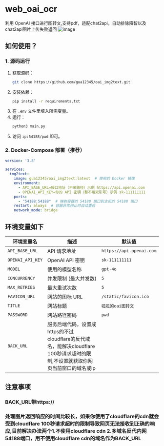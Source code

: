 # web_oai_ocr
利用 OpenAI 接口进行图转文,支持pdf，适配chat2api，自动排除降智以及chat2api图片上传失败返回
![image](https://github.com/user-attachments/assets/54e85ac9-7695-482b-acff-9bcd66b11ef0)


## 如何使用？

### 1. 源码运行
1. 获取源码：
   ```bash
   git clone https://github.com/gua12345/oai_img2text.git
   ```
2. 安装依赖：
   ```bash
   pip install -r requirements.txt
   ```
3. 在 `.env` 文件里填入所需变量。
4. 运行：
   ```bash
   python3 main.py
   ```
5. 访问 `ip:54188/pwd` 即可。

### 2. Docker-Compose 部署（推荐）
```yaml
version: '3.8'

services:
  img2text:
    image: gua12345/oai_img2text:latest  # 使用的 Docker 镜像
    environment:
      - API_BASE_URL=接口地址（不带路径）示例 https://api.openai.com
      - OPENAI_API_KEY=你的 API 密钥（都不用双引号）示例 sk-111111111
    ports:
      - "54188:54188"  # 映射容器的 54188 端口到主机的 54188 端口
    restart: always  # 容器异常停止时自动重启
    network_mode: bridge
```

## 环境变量如下

| 环境变量名         | 描述                           | 默认值                         |
|--------------------|--------------------------------|--------------------------------|
| `API_BASE_URL`     | API 请求地址                   | `https://api.openai.com`      |
| `OPENAI_API_KEY`   | OpenAI API 密钥                 | `sk-111111111`                |
| `MODEL`            | 使用的模型名称                 | `gpt-4o`                      |
| `CONCURRENCY`      | 并发限制 (最大并发数)          | `5`                           |
| `MAX_RETRIES`      | 最大重试次数                   | `5`                           |
| `FAVICON_URL`      | 网站的图标 URL                 | `/static/favicon.ico`         |
| `TITLE`            | 网站标题                       | `呱呱的oai图转文`              |
| `PASSWORD`         | 网站路径密码                   | `pwd`                          |
| `BACK_URL`         | 服务后端代码，设置成https的不过cloudflare的反代域名，能解决cloudflare 100秒请求超时的限制,不设置就获取你网页当前窗口的域名或ip| |

## 注意事项
### BACK_URL带https://
### 处理图片返回响应的时间比较长，如果你使用了cloudflare的cdn就会受到cloudflare 100秒请求超时的限制导致网页无法接收到正确的响应,目前解决办法两个1.不使用cloudflare cdn 2.多域名反代内网54188端口，用不使用cloudflare cdn的域名作为BACK_URL

